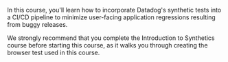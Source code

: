 In this course, you'll learn how to incorporate Datadog's synthetic tests into a CI/CD pipeline to minimize user-facing application regressions resulting from buggy releases.

We strongly recommend that you complete the Introduction to Synthetics course before starting this course, as it walks you through creating the browser test used in this course.
